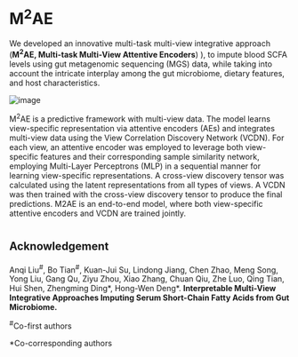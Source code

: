 # M<sup>2</sup>AE

We developed an innovative multi-task multi-view integrative approach (**M<sup>2</sup>AE, Multi-task Multi-View Attentive Encoders**) ), to impute blood SCFA levels using gut metagenomic sequencing (MGS) data, while taking into account the intricate interplay among the gut microbiome, dietary features, and host characteristics.

![image](https://github.com/user-attachments/assets/c95ad56b-2f83-4d74-aed4-487d1ec19906)



M<sup>2</sup>AE is a predictive framework with multi-view data. The model learns view-specific representation via attentive encoders (AEs) and integrates multi-view data using the View Correlation Discovery Network (VCDN). For each view, an attentive encoder was employed to leverage both view-specific features and their corresponding sample similarity network, employing Multi-Layer Perceptrons (MLP) in a sequential manner for learning view-specific representations. A cross-view discovery tensor was calculated using the latent representations from all types of views. A VCDN was then trained with the cross-view discovery tensor to produce the final predictions. M2AE is an end-to-end model, where both view-specific attentive encoders and VCDN are trained jointly.



# <sub><sup>Acknowledgement</sub></sup>

Anqi Liu<sup>#</sup>, Bo Tian<sup>#</sup>, Kuan-Jui Su, Lindong Jiang, Chen Zhao, Meng Song, Yong Liu, Gang Qu, Ziyu Zhou, Xiao Zhang, Chuan Qiu, Zhe Luo, Qing Tian, Hui Shen, Zhengming Ding*, Hong-Wen Deng*. **Interpretable Multi-View Integrative Approaches Imputing Serum Short-Chain Fatty Acids from Gut Microbiome.**

<sup>#</sup>Co-first authors

*Co-corresponding authors 
